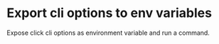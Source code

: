 # Export cli options to env variables

Expose click cli options as environment variable and run a command.